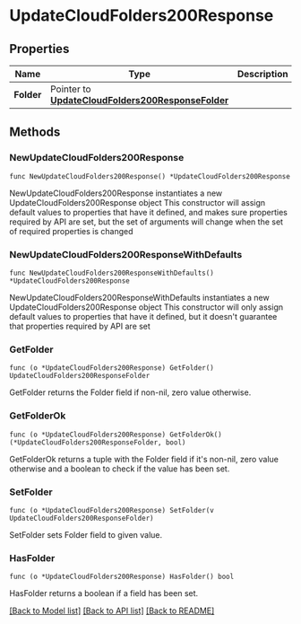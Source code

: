 # UpdateCloudFolders200Response

## Properties

Name | Type | Description | Notes
------------ | ------------- | ------------- | -------------
**Folder** | Pointer to [**UpdateCloudFolders200ResponseFolder**](UpdateCloudFolders200ResponseFolder.md) |  | [optional] 

## Methods

### NewUpdateCloudFolders200Response

`func NewUpdateCloudFolders200Response() *UpdateCloudFolders200Response`

NewUpdateCloudFolders200Response instantiates a new UpdateCloudFolders200Response object
This constructor will assign default values to properties that have it defined,
and makes sure properties required by API are set, but the set of arguments
will change when the set of required properties is changed

### NewUpdateCloudFolders200ResponseWithDefaults

`func NewUpdateCloudFolders200ResponseWithDefaults() *UpdateCloudFolders200Response`

NewUpdateCloudFolders200ResponseWithDefaults instantiates a new UpdateCloudFolders200Response object
This constructor will only assign default values to properties that have it defined,
but it doesn't guarantee that properties required by API are set

### GetFolder

`func (o *UpdateCloudFolders200Response) GetFolder() UpdateCloudFolders200ResponseFolder`

GetFolder returns the Folder field if non-nil, zero value otherwise.

### GetFolderOk

`func (o *UpdateCloudFolders200Response) GetFolderOk() (*UpdateCloudFolders200ResponseFolder, bool)`

GetFolderOk returns a tuple with the Folder field if it's non-nil, zero value otherwise
and a boolean to check if the value has been set.

### SetFolder

`func (o *UpdateCloudFolders200Response) SetFolder(v UpdateCloudFolders200ResponseFolder)`

SetFolder sets Folder field to given value.

### HasFolder

`func (o *UpdateCloudFolders200Response) HasFolder() bool`

HasFolder returns a boolean if a field has been set.


[[Back to Model list]](../README.md#documentation-for-models) [[Back to API list]](../README.md#documentation-for-api-endpoints) [[Back to README]](../README.md)



